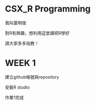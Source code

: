 # CSX_R Programming

我叫葉明俊

對R有興趣，想利用這堂課把R學好

請大家多多指教！


# WEEK 1

建立github帳號與repository

安裝R studio

作業1完成
